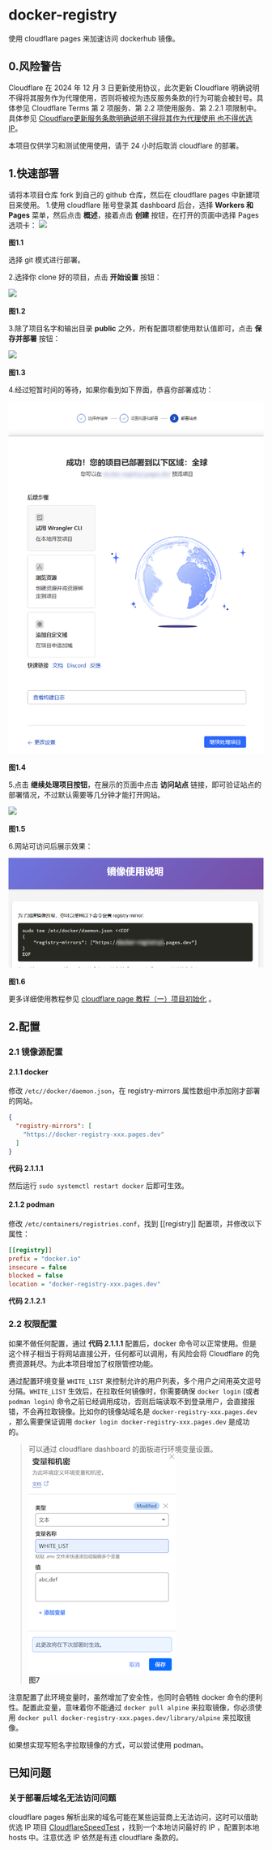 # docker-registry
使用 cloudflare pages 来加速访问 dockerhub 镜像。

## 0.风险警告

Cloudflare 在 2024 年 12 月 3 日更新使用协议，此次更新 Cloudflare 明确说明不得将其服务作为代理使用，否则将被视为违反服务条款的行为可能会被封号。具体参见 Cloudflare Terms 第 2 项服务、第 2.2 项使用服务、第 2.2.1 项限制中。具体参见 [Cloudflare更新服务条款明确说明不得将其作为代理使用 也不得优选IP](https://www.landiannews.com/archives/107113.html)。

本项目仅供学习和测试使用使用，请于 24 小时后取消 cloudflare 的部署。


## 1.快速部署
请将本项目仓库 fork 到自己的 github 仓库，然后在 cloudflare pages 中新建项目来使用。
1.使用 cloudflare 账号登录其 dashboard 后台，选择 **Workers 和 Pages** 菜单，然后点击 **概述**，接着点击 **创建** 按钮，在打开的页面中选择 Pages 选项卡：
![](docs/init_with_git.png)

**图1.1**

选择 git 模式进行部署。

2.选择你 clone 好的项目，点击 **开始设置** 按钮：

![](docs/select_project.png)

**图1.2**

3.除了项目名字和输出目录 **public** 之外，所有配置项都使用默认值即可，点击 **保存并部署** 按钮：

![](docs/save_config.png)

**图1.3**

4.经过短暂时间的等待，如果你看到如下界面，恭喜你部署成功：

![](docs/deploy_finished.png)

**图1.4**

5.点击 **继续处理项目按钮**，在展示的页面中点击 **访问站点** 链接，即可验证站点的部署情况，不过默认需要等几分钟才能打开网站。

![](docs/show_url.png)

**图1.5**

6.网站可访问后展示效果：

![](docs/site_content.png)

**图1.6**

更多详细使用教程参见 [cloudflare page 教程（一）项目初始化](https://blog.whyun.com/posts/project-init-on-cloudflare-pages/) 。

## 2.配置
### 2.1 镜像源配置
#### 2.1.1 docker
修改 `/etc//docker/daemon.json`，在 registry-mirrors 属性数组中添加刚才部署的网站。
```json
{
  "registry-mirrors": [
    "https://docker-registry-xxx.pages.dev"
  ]
}
```
**代码 2.1.1.1**

然后运行 `sudo systemctl restart docker` 后即可生效。
#### 2.1.2 podman
修改 `/etc/containers/registries.conf`，找到 [[registry]] 配置项，并修改以下属性：

```ini
[[registry]]
prefix = "docker.io"
insecure = false
blocked = false
location = "docker-registry-xxx.pages.dev"
```
**代码 2.1.2.1**

### 2.2 权限配置

如果不做任何配置，通过 **代码 2.1.1.1** 配置后，docker 命令可以正常使用。但是这个样子相当于将网站直接公开，任何都可以调用，有风险会将 Cloudflare 的免费资源耗尽。为此本项目增加了权限管控功能。

通过配置环境变量 `WHITE_LIST` 来控制允许的用户列表，多个用户之间用英文逗号分隔。`WHITE_LIST` 生效后，在拉取任何镜像时，你需要确保 `docker login` (或者 `podman login`) 命令之前已经调用成功，否则后端读取不到登录用户，会直接报错，不会再拉取镜像。比如你的镜像站域名是 `docker-registry-xxx.pages.dev` ，那么需要保证调用 `docker login docker-registry-xxx.pages.dev` 是成功的。

> 可以通过 cloudflare dashboard 的面板进行环境变量设置。
> ![](docs/set_variable.png)  
> **图7**

注意配置了此环境变量时，虽然增加了安全性，也同时会牺牲 docker 命令的便利性。配置此变量，意味着你不能通过 `docker pull alpine` 来拉取镜像，你必须使用 `docker pull docker-registry-xxx.pages.dev/library/alpine` 来拉取镜像。

如果想实现写短名字拉取镜像的方式，可以尝试使用 podman。

## 已知问题
### 关于部署后域名无法访问问题
cloudflare pages 解析出来的域名可能在某些运营商上无法访问，这时可以借助优选 IP 项目 [CloudflareSpeedTest](https://github.com/XIU2/CloudflareSpeedTest) ，找到一个本地访问最好的 IP ，配置到本地 hosts 中。注意优选 IP 依然是有违 cloudflare 条款的。

